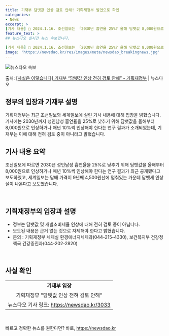 ```yaml
---
title: 기재부 담뱃값 인상 검토 안해! 기획재정부 발언으로 확인
categories:
- News
excerpt: >
[기사 내용] □ 2024.1.16. 조선일보는 「2030년 흡연율 25%? 올해 담뱃값 8,000원으로 올…
feature_text: >
## 뉴스다오 실시간 뉴스 속보입니다.

[기사 내용] □ 2024.1.16. 조선일보는 「2030년 흡연율 25%? 올해 담뱃값 8,000원으로 올…
image: 'https://newsdao.kr/res/images/meta/newsdao_breakingnews.jpg'
---
```


![뉴스다오 속보](https://newsdao.kr/res/images/meta/newsdao_breakingnews.jpg)

<p>출처: <a href="https://newsdao.kr/3033" rel="dofollow">[사실은 이렇습니다] 기재부 “담뱃값 인상 전혀 검토 안해” - 기획재정부</a> | 뉴스다오</p>

<h2 data-ke-size="size26">정부의 입장과 기재부 설명</h2>
<p data-ke-size="size16">기획재정부는 최근 조선일보와 세계일보에 실린 기사 내용에 대해 입장을 밝혔습니다. 기사에는 2030년까지 성인남성 흡연율을 25%로 낮추기 위해 담뱃값을 올해부터 8,000원으로 인상하거나 매년 10%씩 인상해야 한다는 연구 결과가 소개되었는데, 기재부는 이에 대해 전혀 검토 중이 아니라고 밝혔습니다.</p>

<h2 data-ke-size="size26">기사 내용 요약</h2>
<p data-ke-size="size16">조선일보에 따르면 2030년 성인남성 흡연율을 25%로 낮추기 위해 담뱃값을 올해부터 8,000원으로 인상하거나 매년 10%씩 인상해야 한다는 연구 결과가 최근 공개됐다고 보도하였고, 세계일보는 담배 가격이 9년째 4,500원선에 멈춰있는 가운데 담뱃세 인상설이 나온다고 보도했습니다.</p>
<p data-ke-size="size16">&nbsp;</p>

<h2 data-ke-size="size26">기획재정부의 입장과 설명</h2>
<ul>
<li>정부는 담뱃값 및 개별소비세율 인상에 대해 전혀 검토 중이 아닙니다.</li>
<li>보도된 내용은 근거 없는 것으로 자제해야 한다고 밝혔습니다.</li>
<li>문의 : 기획재정부 세제실 환경에너지세제과(044-215-4330), 보건복지부 건강정책국 건강증진과(044-202-2820)</li>
</ul>
<p data-ke-size="size16">&nbsp;</p>

<h2 data-ke-size="size26">사실 확인</h2>
<table>
<tbody>
<tr>
<td style="text-align: center; height: 17px;"><b>기재부 입장</b></td>
</tr>
<tr>
<td style="text-align: center; height: 17px;">기획재정부 "담뱃값 인상 전혀 검토 안해"</td>
</tr>
<tr>
<td style="text-align: center; height: 17px;">뉴스다오 기사 링크: <a href="https://newsdao.kr/3033">https://newsdao.kr/3033</a></td>
</tr>
</tbody>
</table>
<p data-ke-size="size16">&nbsp;</p> 

빠르고 정확한 뉴스를 원한다면? 바로, <a href="https://newsdao.kr" rel="dofollow">https://newsdao.kr</a>


    
